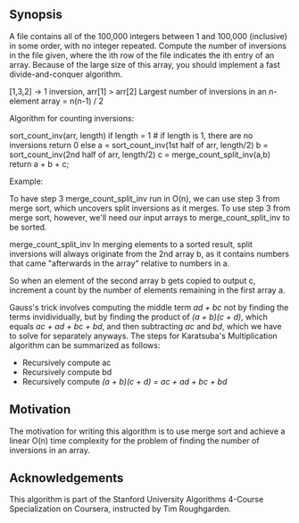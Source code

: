 ## Synopsis
A file contains all of the 100,000 integers between 1 and 100,000 (inclusive)
in some order, with no integer repeated. Compute the number of inversions
in the file given, where the ith row of the file indicates the ith entry of
an array. Because of the large size of this array, you should implement a
fast divide-and-conquer algorithm.

[1,3,2] -> 1 inversion, arr[1] > arr[2]
Largest number of inversions in an n-element array = n(n-1) / 2

Algorithm for counting inversions:

sort_count_inv(arr, length)
if length = 1 # if length is 1, there are no inversions
  return 0
else
  a = sort_count_inv(1st half of arr, length/2)
  b = sort_count_inv(2nd half of arr, length/2)
  c = merge_count_split_inv(a,b)
return a + b + c;


Example:

To have step 3 merge_count_split_inv run in O(n), we can use step 3 from
merge sort, which uncovers split inversions as it merges.
To use step 3 from merge sort, however, we'll need our input arrays to
merge_count_split_inv to be sorted.

merge_count_split_inv
In merging elements to a sorted result, split inversions will always originate
from the 2nd array b, as it contains numbers that came "afterwards in the
array" relative to numbers in a.

So when an element of the second array b gets copied to output c, increment a
count by the number of elements remaining in the first array a.

Gauss's trick involves computing the middle term *ad + bc* not by finding the terms invidividually, but by finding the product of *(a + b)(c + d)*, which equals *ac + ad + bc + bd*, and then subtracting *ac* and *bd*, which we have to solve for separately anyways. The steps for Karatsuba's Multiplication algorithm can be summarized as follows:

* Recursively compute ac
* Recursively compute bd
* Recursively compute *(a + b)(c + d) = ac + ad + bc + bd*

## Motivation

The motivation for writing this algorithm is to use merge sort and achieve a linear O(n) time complexity for the problem of finding the number of inversions in an array.

## Acknowledgements

This algorithm is part of the Stanford University Algorithms 4-Course Specialization on Coursera, instructed by Tim Roughgarden.
